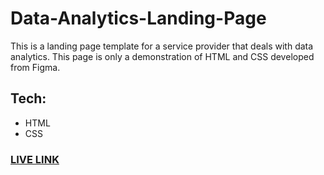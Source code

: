 # Data-Analytics-Landing-Page
This is a landing page template for a service provider that deals with data analytics.
This page is only a demonstration of HTML and CSS developed from Figma.

## Tech:
- HTML
- CSS
 
### [LIVE LINK](https://data-analytics-abhi.netlify.app)
